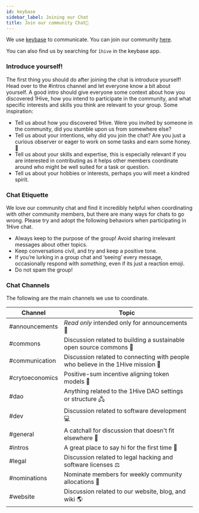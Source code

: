 ```yaml
---
id: keybase
sidebar_label: Joining our Chat
title: Join our community Chat💬
---
```


We use [keybase](https://keybase.io) to communicate. You can join our community [here](https://keybase.io/team/1hive/).

You can also find us by searching for `1hive` in the keybase app.  

### Introduce yourself! 

The first thing you should do after joining the chat is introduce yourself! Head over to the #intros channel and let everyone know a bit about yourself. A good intro should give everyone some context about how you discovered 1Hive, how you intend to participate in the community, and what specific interests and skills you think are relevant to your group. Some inspiration:

- Tell us about how you discovered 1Hive. Were you invited by someone in the community, did you stumble upon us from somewhere else? 
- Tell us about your intentions, why did you join the chat? Are you just a curious observer or eager to work on some tasks and earn some honey. 🍯
- Tell us about your skills and expertise, this is especially relevant if you are interested in contributing as it helps other members coordinate around who might be well suited for a task or question. 
- Tell us about your hobbies or interests, perhaps you will meet a kindred spirit. 

### Chat Etiquette

We love our community chat and find it incredibly helpful when coordinating with other community members, but there are many ways for chats to go wrong. Please try and adopt the following behaviors when participating in 1Hive chat.

- Always keep to the purpose of the group! Avoid sharing irrelevant messages about other topics.
- Keep conversations civil, and try and keep a positive tone.
- If you’re lurking in a group chat and ‘seeing’ every message, occasionally respond with *something*, even if its just a reaction emoji.
- Do not spam the group!

### Chat Channels

The following are the main channels we use to coordinate.

| Channel   |     Topic      |
|----------|-------------|
| #announcements |  *Read only* intended only for announcements 📣 |
| #commons | Discussion related to building a sustainable open source commons 🌼 |
| #communication | Discussion related to connecting with people who believe in the 1Hive mission 🚀 |
| #crytoeconomics | Positive-sum incentive aligning token models 🍯 |
| #dao | Anything related to the 1Hive DAO settings or structure 🖧 |
| #dev | Discussion related to software development 💻 |
| #general | A catchall for discussion that doesn't fit elsewhere 🤙 |
| #intros | A great place to say hi for the first time 👋  |
| #legal | Discussion related to legal hacking and software licenses ⚖|
| #nominations| Nominate members for weekly community allocations 🙏 |
| #website| Discussion related to our website, blog, and wiki 🌎 |


